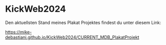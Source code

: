# KickWeb2024

Den aktuellsten Stand meines Plakat Projektes findest du unter diesem Link:

https://mike-debastiani.github.io/KickWeb2024/CURRENT_MDB_PlakatProjekt
